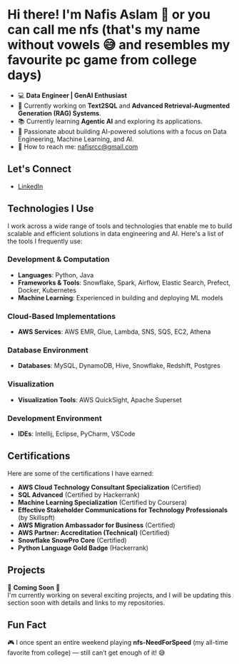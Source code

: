 # Hi there! I'm **Nafis Aslam** 👋 or you can call me **nfs** (that's my name without vowels 😅 and resembles my favourite pc game from college days)

- 💻 **Data Engineer | GenAI Enthusiast**
- 🧠 Currently working on **Text2SQL** and **Advanced Retrieval-Augmented Generation (RAG) Systems**.
- 📚 Currently learning **Agentic AI** and exploring its applications.
- 🌱 Passionate about building AI-powered solutions with a focus on Data Engineering, Machine Learning, and AI.
- 💬 How to reach me: [nafisrcc@gmail.com](mailto:nafisrcc@gmail.com)

## Let's Connect
- [LinkedIn](https://www.linkedin.com/in/nafis-aslam-322873157)

## Technologies I Use
I work across a wide range of tools and technologies that enable me to build scalable and efficient solutions in data engineering and AI. Here's a list of the tools I frequently use:

### Development & Computation
- **Languages**: Python, Java
- **Frameworks & Tools**: Snowflake, Spark, Airflow, Elastic Search, Prefect, Docker, Kubernetes
- **Machine Learning**: Experienced in building and deploying ML models

### Cloud-Based Implementations
- **AWS Services**: AWS EMR, Glue, Lambda, SNS, SQS, EC2, Athena

### Database Environment
- **Databases**: MySQL, DynamoDB, Hive, Snowflake, Redshift, Postgres

### Visualization
- **Visualization Tools**: AWS QuickSight, Apache Superset

### Development Environment
- **IDEs**: Intellij, Eclipse, PyCharm, VSCode

## Certifications
Here are some of the certifications I have earned:
- **AWS Cloud Technology Consultant Specialization** (Certified)
- **SQL Advanced** (Certified by Hackerrank)
- **Machine Learning Specialization** (Certified by Coursera)
- **Effective Stakeholder Communications for Technology Professionals** (by Skillspft)
- **AWS Migration Ambassador for Business** (Certified)
- **AWS Partner: Accreditation (Technical)** (Certified)
- **Snowflake SnowPro Core** (Certified)
- **Python Language Gold Badge** (Hackerrank)

## Projects
🚧 **Coming Soon** 🚧  
I'm currently working on several exciting projects, and I will be updating this section soon with details and links to my repositories.

## Fun Fact
🎮 I once spent an entire weekend playing **nfs-NeedForSpeed** (my all-time favorite from college) — still can’t get enough of it! 😅
